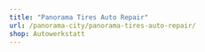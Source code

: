 ```yaml
---
title: "Panorama Tires Auto Repair"
url: /panorama-city/panorama-tires-auto-repair/
shop: Autowerkstatt
---
```

